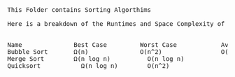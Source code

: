 <pre>
This Folder contains Sorting Algorthims

Here is a breakdown of the Runtimes and Space Complexity of the main Sorting Algorthims included here


Name              Best Case         Worst Case            Average Case            Space Complexity
Bubble Sort	      Ω(n)	            O(n^2)	              O(n^2)	                O(1)
Merge Sort	      Ω(n log n)	      O(n log n)	          O(n log n)	            O(n)
Quicksort	        Ω(n log n)	      O(n^2)	              O(n log)	              O(log n)
</pre>
